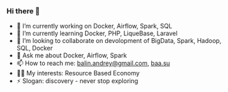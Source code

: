 ### Hi there 🙂

<!--
**lod2007/lod2007** is a ✨ _special_ ✨ repository because its `README.md` (this file) appears on your GitHub profile.-->


- 🔭 I’m currently working on Docker, Airflow, Spark, SQL
- 🌱 I’m currently learning Docker, PHP, LiqueBase, Laravel
- 👯 I’m looking to collaborate on devolopment of BigData, Spark, Hadoop, SQL, Docker
- 💬 Ask me about Docker, Airflow, Spark
- 📫 How to reach me: balin.andrey@gmail.com, [baa.su](https://baa.su/en)
- 🧑‍💻 My interests:  Resource Based Economy
- ⚡ Slogan: discovery - never stop exploring

